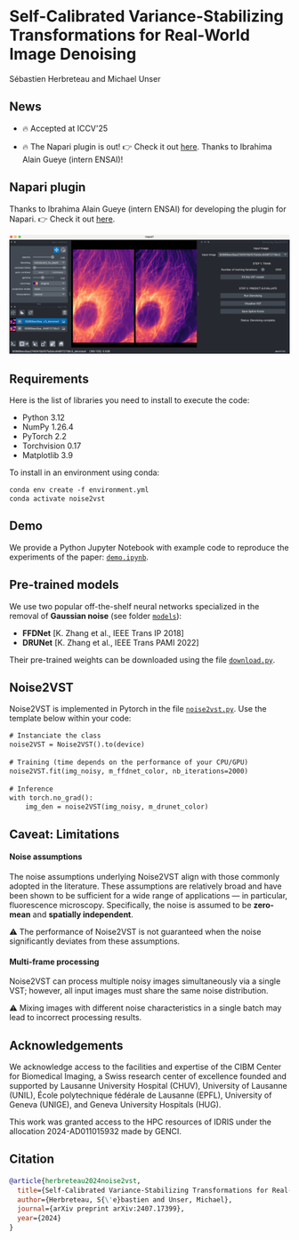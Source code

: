 # Self-Calibrated Variance-Stabilizing Transformations for Real-World Image Denoising 
Sébastien Herbreteau and Michael Unser

## News

- 🔥 Accepted at ICCV'25 

- 🔥 The Napari plugin is out! 👉 Check it out [here](https://github.com/IbrahimaAlain/napari-noise2vst). Thanks to Ibrahima Alain Gueye (intern ENSAI)! 

## Napari plugin

Thanks to Ibrahima Alain Gueye (intern ENSAI) for developing the plugin for Napari. 👉 Check it out [here](https://github.com/IbrahimaAlain/napari-noise2vst).

![Screenshot Napari](napari_screenshot.png)

## Requirements

Here is the list of libraries you need to install to execute the code:
* Python 3.12
* NumPy 1.26.4
* PyTorch 2.2
* Torchvision 0.17
* Matplotlib 3.9

To install in an environment using conda:

```
conda env create -f environment.yml
conda activate noise2vst
```
## Demo

We provide a Python Jupyter Notebook with example code to reproduce the experiments of the paper: [`demo.ipynb`](demo.ipynb).

## Pre-trained models

We use two popular off-the-shelf neural networks specialized in the removal of **Gaussian noise** (see folder [`models`](models/)):
* **FFDNet** [K. Zhang et al., IEEE Trans IP 2018]
* **DRUNet** [K. Zhang et al., IEEE Trans PAMI 2022]

Their pre-trained weights can be downloaded using the file [`download.py`](pretrained_weights/download.py).

## Noise2VST

Noise2VST is implemented in Pytorch in the file [`noise2vst.py`](models/noise2vst.py). Use the template below within your code:

```
# Instanciate the class
noise2VST = Noise2VST().to(device)

# Training (time depends on the performance of your CPU/GPU)
noise2VST.fit(img_noisy, m_ffdnet_color, nb_iterations=2000)

# Inference
with torch.no_grad():
    img_den = noise2VST(img_noisy, m_drunet_color)
```

## Caveat: Limitations

#### Noise assumptions

The noise assumptions underlying Noise2VST align with those commonly adopted in the literature. These assumptions are relatively broad and have been shown to be sufficient for a wide range of applications — in particular, fluorescence microscopy. Specifically, the noise is assumed to be **zero-mean** and **spatially independent**.

⚠️ The performance of Noise2VST is not guaranteed when the noise significantly deviates from these assumptions.

#### Multi-frame processing 

Noise2VST can process multiple noisy images simultaneously via a single VST; however, all input images must share the same noise distribution. 

⚠️ Mixing images with different noise characteristics in a single batch may lead to incorrect processing results.

## Acknowledgements

We acknowledge access to the facilities and expertise of the CIBM Center for Biomedical Imaging, a Swiss research center of excellence founded and supported by Lausanne University Hospital (CHUV), University of Lausanne (UNIL), École polytechnique fédérale de Lausanne (EPFL), University of Geneva (UNIGE), and Geneva University Hospitals (HUG).

This work was granted access to the HPC resources of IDRIS under the allocation 2024-AD011015932 made by GENCI.

## Citation
```BibTex
@article{herbreteau2024noise2vst,
  title={Self-Calibrated Variance-Stabilizing Transformations for Real-World Image Denoising},
  author={Herbreteau, S{\'e}bastien and Unser, Michael},
  journal={arXiv preprint arXiv:2407.17399},
  year={2024}
}
```

